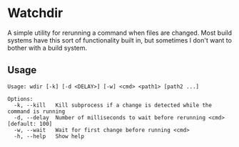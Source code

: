 # Watchdir

A simple utility for rerunning a command when files are changed.  Most build
systems have this sort of functionality built in, but sometimes I don't want to
bother with a build system.

## Usage

```
Usage: wdir [-k] [-d <DELAY>] [-w] <cmd> <path1> [path2 ...]

Options:
  -k, --kill   Kill subprocess if a change is detected while the command is running
  -d, --delay  Number of milliseconds to wait before rerunning <cmd>                 [default: 100]
  -w, --wait   Wait for first change before running <cmd>                          
  -h, --help   Show help                                                           
```
